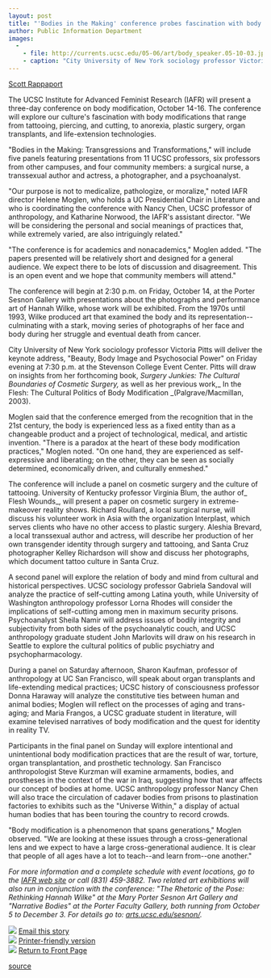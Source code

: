 ```yaml
---
layout: post
title: "'Bodies in the Making' conference probes fascination with body modifications"
author: Public Information Department
images:
  -
    - file: http://currents.ucsc.edu/05-06/art/body_speaker.05-10-03.jpg
    - caption: "City University of New York sociology professor Victoria Pitts will deliver the keynote address, 'Beauty, Body Image and Psychosocial Power.'"
---
```


  
[Scott Rappaport][1]

The UCSC Institute for Advanced Feminist Research (IAFR) will present a three-day conference on body modification, October 14-16. The conference will explore our culture's fascination with body modifications that range from tattooing, piercing, and cutting, to anorexia, plastic surgery, organ transplants, and life-extension technologies.

"Bodies in the Making: Transgressions and Transformations," will include five panels featuring presentations from 11 UCSC professors, six professors from other campuses, and four community members: a surgical nurse, a transsexual author and actress, a photographer, and a psychoanalyst.

"Our purpose is not to medicalize, pathologize, or moralize," noted IAFR director Helene Moglen, who holds a UC Presidential Chair in Literature and who is coordinating the conference with Nancy Chen, UCSC professor of anthropology, and Katharine Norwood, the IAFR's assistant director. "We will be considering the personal and social meanings of practices that, while extremely varied, are also intriguingly related."

"The conference is for academics and nonacademics," Moglen added. "The papers presented will be relatively short and designed for a general audience. We expect there to be lots of discussion and disagreement. This is an open event and we hope that community members will attend."

The conference will begin at 2:30 p.m. on Friday, October 14, at the Porter Sesnon Gallery with presentations about the photographs and performance art of Hannah Wilke, whose work will be exhibited. From the 1970s until 1993, Wilke produced art that examined the body and its representation--culminating with a stark, moving series of photographs of her face and body during her struggle and eventual death from cancer.

City University of New York sociology professor Victoria Pitts will deliver the keynote address, "Beauty, Body Image and Psychosocial Power" on Friday evening at 7:30 p.m. at the Stevenson College Event Center. Pitts will draw on insights from her forthcoming book, _Surgery Junkies: The Cultural Boundaries of Cosmetic Surgery,_ as well as her previous work,_ In the Flesh: The Cultural Politics of Body Modification _(Palgrave/Macmillan, 2003).

Moglen said that the conference emerged from the recognition that in the 21st century, the body is experienced less as a fixed entity than as a changeable product and a project of technological, medical, and artistic invention. "There is a paradox at the heart of these body modification practices," Moglen noted. "On one hand, they are experienced as self-expressive and liberating; on the other, they can be seen as socially determined, economically driven, and culturally enmeshed."

The conference will include a panel on cosmetic surgery and the culture of tattooing. University of Kentucky professor Virginia Blum, the author of_ Flesh Wounds_, will present a paper on cosmetic surgery in extreme-makeover reality shows. Richard Roullard, a local surgical nurse, will discuss his volunteer work in Asia with the organization Interplast, which serves clients who have no other access to plastic surgery. Aleshia Brevard, a local transsexual author and actress, will describe her production of her own transgender identity through surgery and tattooing, and Santa Cruz photographer Kelley Richardson will show and discuss her photographs, which document tattoo culture in Santa Cruz.

A second panel will explore the relation of body and mind from cultural and historical perspectives. UCSC sociology professor Gabriela Sandoval will analyze the practice of self-cutting among Latina youth, while University of Washington anthropology professor Lorna Rhodes will consider the implications of self-cutting among men in maximum security prisons. Psychoanalyst Sheila Namir will address issues of bodily integrity and subjectivity from both sides of the psychoanalytic couch, and UCSC anthropology graduate student John Marlovits will draw on his research in Seattle to explore the cultural politics of public psychiatry and psychopharmacology.

During a panel on Saturday afternoon, Sharon Kaufman, professor of anthropology at UC San Francisco, will speak about organ transplants and life-extending medical practices; UCSC history of consciousness professor Donna Haraway will analyze the constitutive ties between human and animal bodies; Moglen will reflect on the processes of aging and trans-aging; and Maria Frangos, a UCSC graduate student in literature, will examine televised narratives of body modification and the quest for identity in reality TV.

Participants in the final panel on Sunday will explore intentional and unintentional body modification practices that are the result of war, torture, organ transplantation, and prosthetic technology. San Francisco anthropologist Steve Kurzman will examine armaments, bodies, and prostheses in the context of the war in Iraq, suggesting how that war affects our concept of bodies at home. UCSC anthropology professor Nancy Chen will also trace the circulation of cadaver bodies from prisons to plastination factories to exhibits such as the "Universe Within," a display of actual human bodies that has been touring the country to record crowds.

"Body modification is a phenomenon that spans generations," Moglen observed. "We are looking at these issues through a cross-generational lens and we expect to have a large cross-generational audience. It is clear that people of all ages have a lot to teach--and learn from--one another."

_For more information and a complete schedule with event locations, go to the [IAFR web site][2] or call (831) 459-3882. Two related art exhibitions will also run in conjunction with the conference: "The Rhetoric of the Pose: Rethinking Hannah Wilke" at the Mary Porter Sesnon Art Gallery and "Narrative Bodies" at the Porter Faculty Gallery, both running from October 5 to December 3. For details go to: [arts.ucsc.edu/sesnon/][3]._

![][4] [Email this story][5]  
![][4] [Printer-friendly version][6]  
![][4] [Return to Front Page][7]

[1]: mailto:srapp@ucsc.edu
[2]: http://iafr.ucsc.edu/events.html
[3]: http://arts.ucsc.edu/sesnon/
[4]: ../../images/bulletarrow.gif
[5]: javascript:url();document.f1.submit();
[6]: javascript:popUp();
[7]: http://currents.ucsc.edu/

[source](http://www1.ucsc.edu/currents/05-06/10-03/body.asp "Permalink to body")
